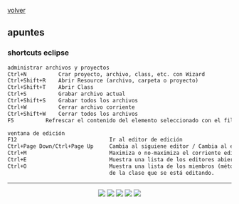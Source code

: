 [volver](apuntes.md)<br/>
## apuntes

### shortcuts eclipse

```markdown
administrar archivos y proyectos
Ctrl+N          Crar proyecto, archivo, class, etc. con Wizard
Ctrl+Shift+R 	Abrir Resource (archivo, carpeta o proyecto)
Ctrl+Shift+T    Abrir Class
Ctrl+S 	        Grabar archivo actual
Ctrl+Shift+S 	Grabar todos los archivos
Ctrl+W 	        Cerrar archivo corriente
Ctrl+Shift+W 	Cerrar todos los archivos
F5 	        Refrescar el contenido del elemento seleccionado con el file system
```
```markdown
ventana de edición
F12 	                        Ir al editor de edición
Ctrl+Page Down/Ctrl+Page Up 	Cambia al siguiene editor / Cambia al editor previo
Ctrl+M 	                        Maximiza o no-maximiza el corriente editor
Ctrl+E 	                        Muestra una lista de los editores abiertos
Ctrl+O 	                        Muestra una lista de los miembros (métodos y atributos) 
                                de la clase que se está editando.
```
<hr/>

<center><img src="imagenes/logo-java-1.png" />&nbsp;<img src="imagenes/logo-linux-1.png" />&nbsp;<img src="imagenes/logo-java-2.png" />&nbsp;<img src="imagenes/logo-tomcat.png" />&nbsp;<img src="imagenes/logo-lamadrid-1.png" /></center>

